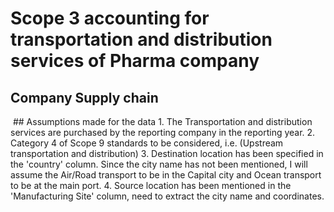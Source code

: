 # Scope 3 accounting for transportation and distribution services of Pharma company

## Company Supply chain
<img href="./Assets/XYZ PHARMA (USA).png"/>
## Assumptions made for the data
1. The Transportation and distribution services are purchased by the reporting company in the reporting year.
2. Category 4 of Scope 9 standards to be considered, i.e. (Upstream transportation and distribution)
3. Destination location has been specified in the 'country' column. Since the city name has not been mentioned, I will assume the Air/Road transport to be in the Capital city and Ocean transport to be at the main port.
4. Source location has been mentioned in the 'Manufacturing Site' column, need to extract the city name and coordinates.